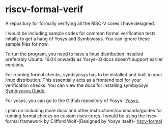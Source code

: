 # riscv-formal-verif
A repository for formally verifying all the RISC-V cores I have designed.

I would be including sample codes for common formal verification tests initally to get a hang of Yosys and Symbiyosys. You can ignore these sample files for now. 

To run the program, you need to have a linux distribution installed preferably Ubuntu 16.04 onwards as YosysHQ docs doesn't support earlier versions. 

For running formal checks, symbiyosys has to be installed and built in your linux distribution. This essentially acts as a frontend tool for your verification checks. 
You can view the docs for installing symbiyosys [Symbiyosys Guide,](https://symbiyosys.readthedocs.io/en/latest/install.html)

For yosys, you can go to the Github repository of Yosys- [Yosys.](https://github.com/YosysHQ/yosys)

I plan on including more docs and other instructions/commands/guides for running formal checks on custom riscv cores. I would be using the riscv-formal framework by Clifford Wolf-(Designed by Yosys itself)- [riscv-formal](https://github.com/YosysHQ/riscv-formal)
